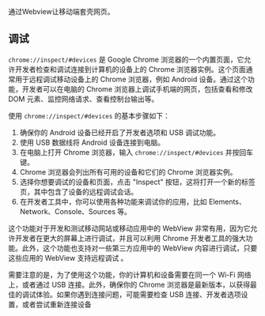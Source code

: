 
通过Webview让移动端套壳网页。

## **调试**
`chrome://inspect/#devices` 是 Google Chrome 浏览器的一个内置页面，它允许开发者检查和调试连接到计算机的设备上的 Chrome 浏览器实例。这个页面通常用于远程调试移动设备上的 Chrome 浏览器，例如 Android 设备。通过这个功能，开发者可以在电脑的 Chrome 浏览器上调试手机端的网页，包括查看和修改 DOM 元素、监控网络请求、查看控制台输出等。

使用 `chrome://inspect/#devices` 的基本步骤如下：

1. 确保你的 Android 设备已经开启了开发者选项和 USB 调试功能。
2. 使用 USB 数据线将 Android 设备连接到电脑。
3. 在电脑上打开 Chrome 浏览器，输入 `chrome://inspect/#devices` 并按回车键。
4. Chrome 浏览器会列出所有可用的设备和它们的 Chrome 浏览器实例。
5. 选择你想要调试的设备和页面，点击 "Inspect" 按钮，这将打开一个新的标签页，其中包含了设备的远程调试会话。
6. 在开发者工具中，你可以使用各种功能来调试你的应用，比如 Elements、Network、Console、Sources 等。

这个功能对于开发和测试移动网站或移动应用中的 WebView 非常有用，因为它允许开发者在更大的屏幕上进行调试，并且可以利用 Chrome 开发者工具的强大功能。此外，这个功能也支持对一些第三方应用中的 WebView 内容进行调试，只要这些应用的 WebView 支持远程调试 。

需要注意的是，为了使用这个功能，你的计算机和设备需要在同一个 Wi-Fi 网络上，或者通过 USB 连接。此外，确保你的 Chrome 浏览器是最新版本，以获得最佳的调试体验。如果你遇到连接问题，可能需要检查 USB 连接、开发者选项设置，或者尝试重新连接设备

